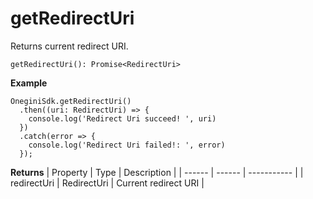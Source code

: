 
# getRedirectUri

Returns current redirect URI.

`getRedirectUri(): Promise<RedirectUri>`

**Example**
```
OneginiSdk.getRedirectUri()
  .then((uri: RedirectUri) => {
    console.log('Redirect Uri succeed! ', uri)
  })
  .catch(error => {
    console.log('Redirect Uri failed!: ', error)
  });
```

**Returns**
| Property | Type | Description |
| ------ | ------ | ----------- |
| redirectUri   | RedirectUri   | Current redirect URI |
